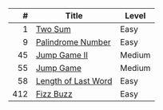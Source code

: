 | #  | Title  | Level |  
|---:|---|---|
| 1  | <a href="https://github.com/MytrucNguyen/LeetCodeProblems/tree/main/C%23/0001.TwoSum">Two Sum</a> | Easy | 
| 9  | <a href="https://github.com/MytrucNguyen/LeetCodeProblems/tree/main/C%23/0009.PalindromeNumber">Palindrome Number</a> | Easy | 
| 45  | <a href="https://github.com/MytrucNguyen/LeetCodeProblems/tree/main/C%23/0045.JumpGameII">Jump Game II</a> | Medium | 
| 55  | <a href="https://github.com/MytrucNguyen/LeetCodeProblems/tree/main/C%23/0055.JumpGame">Jump Game</a>  | Medium  |  
| 58  | <a href="https://github.com/MytrucNguyen/LeetCodeProblems/tree/main/C%23/0058.LengthOfLastWord">Length of Last Word</a> | Easy  |  
| 412  | <a href="https://github.com/MytrucNguyen/LeetCodeProblems/tree/main/C%23/0412.FizzBuzz">Fizz Buzz</a> | Easy |  